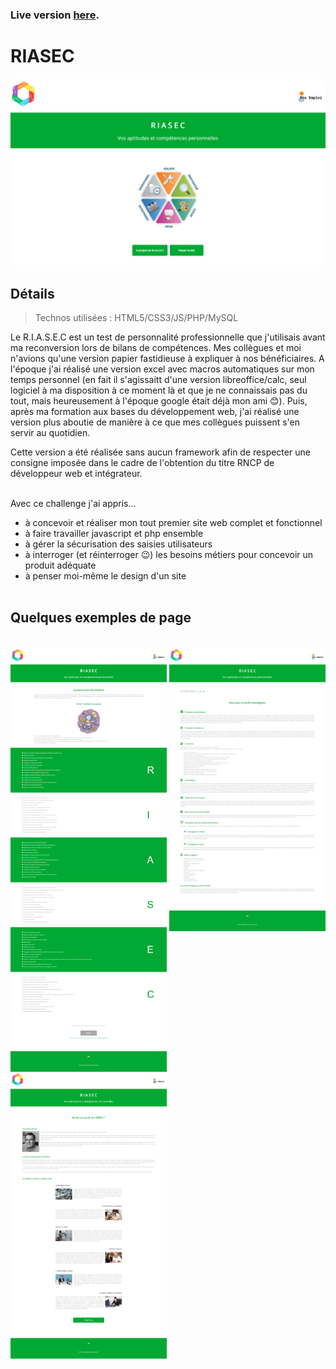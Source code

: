### Live version [here](http://riasec.virginiebouvarel.fr).

# RIASEC

![Design preview for this project ](./src/preview-home.png)


## Détails

> Technos utilisées : HTML5/CSS3/JS/PHP/MySQL

Le R.I.A.S.E.C est un test de personnalité professionnelle que j'utilisais avant ma reconversion lors de bilans de compétences.
Mes collègues et moi n'avions qu'une version papier fastidieuse à expliquer à nos bénéficiaires. 
A l'époque j'ai réalisé une version excel avec macros automatiques sur mon temps personnel (en fait il s'agissaitt d'une version libreoffice/calc, seul logiciel à ma disposition à ce moment là et que je ne connaissais pas du tout, mais heureusement à l'époque google était déjà mon ami 😊). Puis, après ma formation aux bases du développement web, j'ai réalisé une version plus aboutie de manière à ce que mes collègues puissent s'en servir au quotidien.

Cette version a été réalisée sans aucun framework afin de respecter une consigne imposée dans le cadre de l'obtention du titre RNCP de développeur web et intégrateur.<br><br>

Avec ce challenge j'ai appris...
- à concevoir et réaliser mon tout premier site web complet et fonctionnel
- à faire travailler javascript et php ensemble
- à gérer la sécurisation des saisies utilisateurs 
- à interroger (et réinterroger 😉) les besoins métiers pour concevoir un produit adéquate
- à penser moi-même le design d'un site
<br><br>

## Quelques exemples de page
<br>
<img style="vertical-align:top" alt="questionnaire" width=250 src="./src/preview-questionnaire.png"/> <img style="vertical-align:top" alt="result" width=250 src="./src/preview-results.png"/> <img style="vertical-align:top" alt="about" width=250 src="./src/preview-about.png"/>
<br>





